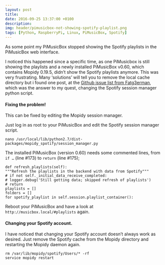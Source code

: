 ```yaml
---
layout: post
title: 
date: 2016-09-25 13:37:00 +0100
description:  
img: header/pimusicbox-not-showing-spotify-playlist.png
tags: [Python, RaspberryPi, Linux, PiMusicBox, Spotify]
---
```

As some point my PiMusicBox stopped showing the Spotify playlists in the PiMusicBox web interface.

I noticed this happened since a specific time, as one PiMusicbox is still showing the playlists and a newly installed PiMusicBox v0.60, which contains Mopidy 0.19.5, didn’t show the Spotify playlists anymore. This was very frustrating. Many ‘solutions’ will tell you to remove the local cache directory but i found one post, at the [Github issue list from Fatg3erman](https://github.com/mopidy/mopidy-spotify/issues/27#issuecomment-60792946), which was the answer to my quest, changing the Spotify session manager python script.

#### Fixing the problem!

This can be fixed by editing the Mopidy session manager.

Just log in as root to your PiMusicBox and edit the Spotify session manager script.

    nano /usr/local/lib/python2.7/dist-packages/mopidy_spotify/session_manager.py

The installed PiMusicBox (version 0.60) needs some commented lines, from ```if …``` (line #173) to ```return``` (line #175);

    def refresh_playlists(self):
    """Refresh the playlists in the backend with data from Spotify"""
    # if not self._initial_data_receive_completed:
    # logger.debug('Still getting data; skipped refresh of playlists')
    # return
    playlists = []
    folders = []
    for spotify_playlist in self.session.playlist_container():

Reboot your PiMusicBox and have a look at ```http://musicbox.local/#playlists``` again.

#### Changing your Spotify account.

I have noticed that changing your Spotify account doesn’t always work as desired. Just remove the Spotify cache from the Mopidy directory and restarting the Mopidy daemon again.

    rm /var/lib/mopidy/spotify/Users/* -rf
    service mopidy restart
